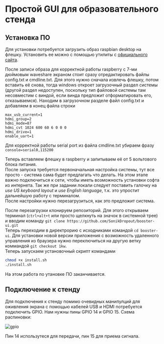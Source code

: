 # Простой GUI для образовательного стенда

## Установка ПО
Для установки потребуется загрузить образ raspbian desktop на флешку. Установить ее можно с помощью утилиты с [официального сайта](https://www.raspberrypi.com/software/).

После записи образа для корректной работы raspberry с 7-ми дюймовым waveshare экраном стоит сразу отредактировать файлы config.txt и cmdline.txt. Для этого нужно сначала извлечь флешку, потом вставить её снова, тогда windows откроет загрузочный раздел системы (другой раздел недоступен, поскольку тип файловой системы там несовместим с виндой, если винда предложит отформатировать его, отказываемся).
Находим в загрузочном разделе файл config.txt и добавляем в конец файла строки
```
max_usb_current=1  
hdmi_group=2  
hdmi_mode=87  
hdmi_cvt 1024 600 60 6 0 0 0  
hdmi_drive=1  
enable_uart=1  
```
Для корректной работы serial port из файла cmdline.txt убираем фразу `console=serial0,115200`


Теперь вставляем флешку в raspberry и запитываем её от 5 вольтового блока питания.  
После запуска требуется первоначальная настройка системы, тут все просто - система сама будет предлагать что делать. На этом этапе важно подключиться к сети, чтобы иметь возможность установки софта из интернета. Так же при задании локали следует поставить галочку на *use US keyboard layout* и *use English language*, т.к. это упростит дальнейшую работу с терминалом.  
После настройки нужно перезагрузиться, как это предложит система.

После перезагрузки клонируем репозиторий. Для этого открываем терминал (`ctrl+alt+t` или просто щелкнуть на значок в системной трее) и вводим команду `git clone https://github.com/SonikDropout/booster-ui.git`   
Теперь переходим в директрорию с исходниками командой `cd booster-ui`. 
Для установки новой версии приложения с возможность удаленного управления из браузера нужно переключиться на другую ветку коммандой `git checkout 1kw`.  
Теперь запускаем установочный скрипт командами  
```sh
chmod +x install.sh
./install.sh
```

На этом работа по утановке ПО заканчивается.

## Подключение к стенду

Для подключения к стенду помимо очевидных манипулций для оживления экрана с помощью кабелей USB и HDMI потребуется подключить GPIO. Нам нужны пины GPIO 14 и GPIO 15. Схема распиновки:

![gpio](https://www.raspberrypi.com/documentation/computers/images/GPIO-Pinout-Diagram-2.png)

Пин 14 использутеся для передачи, пин 15 для приема сигнала.
